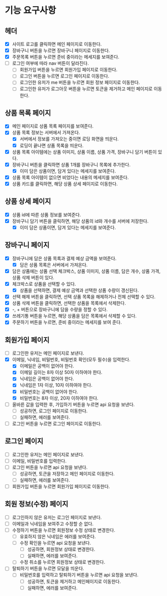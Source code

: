 # 기능 요구사항

## 헤더

- [x] 사이트 로고를 클릭하면 메인 페이지로 이동한다.
- [x] 장바구니 버튼을 누르면 장바구니 페이지로 이동한다.
- [x] 주문목록 버튼을 누르면 준비 중이라는 메세지를 보여준다.
- [ ] 로그인 여부에 따라 nav 버튼이 달라진다.
  - [ ] 회원가입 버튼을 누르면 회원가입 페이지로 이동한다.
  - [ ] 로그인 버튼을 누르면 로그인 페이지로 이동한다.
  - [ ] 로그인한 유저가 me 버튼을 누르면 회원 정보 페이지로 이동한다.
  - [ ] 로그인한 유저가 로그아웃 버튼을 누르면 토큰을 제거하고 메인 페이지로 이동한다.

## 상품 목록 페이지

- [x] 메인 페이지로 상품 목록 페이지를 보여준다.
- [x] 상품 목록 정보는 서버에서 가져온다.
  - [x] 서버에서 정보를 가져오는 중이면 로딩 화면을 띄운다.
  - [x] 로딩이 끝나면 상품 목록을 띄운다.
- [x] 상품 목록 아이템에는 상품 이미지, 상품 이름, 상품 가격, 장바구니 담기 버튼이 있다.
- [x] 장바구니 버튼을 클릭하면 상품 1개를 장바구니 목록에 추가한다.
  - [x] 이미 담은 상품이면, 담겨 있다는 메세지를 보여준다.
- [x] 상품 목록 아이템이 없으면 비었다는 내용의 메세지를 보여준다.
- [x] 상품 카드를 클릭하면, 해당 상품 상세 페이지로 이동한다.

## 상품 상세 페이지

- [x] 상품 id에 따른 상품 정보를 보여준다.
- [x] 장바구니 담기 버튼을 클릭하면, 해당 상품의 id와 개수를 서버에 저장한다.
  - [x] 이미 담은 상품이면, 담겨 있다는 메세지를 보여준다.

## 장바구니 페이지

- [x] 장바구니에 담은 상품 목록과 결제 예상 금액을 보여준다.
  - [x] 담은 상품 목록은 서버에서 가져온다.
- [x] 담은 상품에는 상품 선택 체크박스, 상품 이미지, 상품 이름, 담은 개수, 상품 가격, 상품 삭제 버튼이 있다.
- [x] 체크박스로 상품을 선택할 수 있다.
  - [x] 상품을 선택하면, 결제 예상 금액과 선택한 상품 수량이 갱신된다.
- [x] 선택 해제 버튼을 클릭하면, 선택 상품 목록을 해제하거나 전체 선택할 수 있다.
- [x] 상품 삭제 버튼을 클릭하면, 선택한 상품을 목록에서 삭제한다.
- [x] -, + 버튼으로 장바구니에 담을 수량을 정할 수 있다.
- [x] 쓰레기통 버튼을 누르면, 해당 상품을 담은 목록에서 삭제할 수 있다.
- [x] 주문하기 버튼을 누르면, 준비 중이라는 메세지를 보여 준다.

## 회원가입 페이지

- [ ] 로그인한 유저는 메인 페이지로 보낸다.
- [x] 이메일, 닉네임, 비밀번호, 비밀번호 확인(모두 필수)을 입력한다.
  - [x] 이메일은 공백이 없어야 한다.
  - [x] 이메일 길이는 8자 이상 50자 이하여야 한다.
  - [x] 닉네임은 공백이 없어야 한다.
  - [x] 닉네임은 1자 이상, 10자 이하여야 한다.
  - [x] 비밀번호는 공백이 없어야 한다.
  - [x] 비밀번호는 8자 이상, 20자 이하여야 한다.
- [ ] 올바른 값을 입력한 후, 가입하기 버튼을 누르면 api 요청을 보낸다.
  - [ ] 성공하면, 로그인 페이지로 이동한다.
  - [ ] 실패하면, 에러를 보여준다.
- [ ] 로그인 버튼을 누르면 로그인 페이지로 이동한다.

## 로그인 페이지

- [ ] 로그인한 유저는 메인 페이지로 보낸다.
- [ ] 이메일, 비밀번호를 입력한다.
- [ ] 로그인 버튼을 누르면 api 요청을 보낸다.
  - [ ] 성공하면, 토큰을 저장하고 메인 페이지로 이동한다.
  - [ ] 실패하면, 에러를 보여준다.
- [ ] 회원가입 버튼을 누르면 회원가입 페이지로 이동한다.

## 회원 정보(수정) 페이지

- [ ] 로그인하지 않은 유저는 로그인 페이지로 보낸다.
- [ ] 이메일과 닉네임을 보여주고 수정할 순 없다.
- [ ] 수정하기 버튼을 누르면 회원정보 수정 상태로 변경한다.
  - [ ] 유효하지 않은 닉네임은 에러를 보여준다.
  - [ ] 수정 확인을 누르면 api 요청을 보낸다.
    - [ ] 성공하면, 회원정보 상태로 변경한다.
    - [ ] 실패하면, 에러를 보여준다.
  - [ ] 수정 취소를 누르면 회원정보 상태로 변경한다.
- [ ] 탈퇴하기 버튼을 누르면 모달을 띄운다.
  - [ ] 비밀번호를 입력하고 탈퇴하기 버튼을 누르면 api 요청을 보낸다.
    - [ ] 성공하면, 토큰을 제거하고 메인페이지로 이동한다.
    - [ ] 실패하면, 에러를 보여준다.
